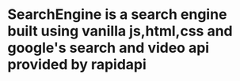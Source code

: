# SearchEngine is a search engine built using vanilla js,html,css and google's search and video api provided by rapidapi
